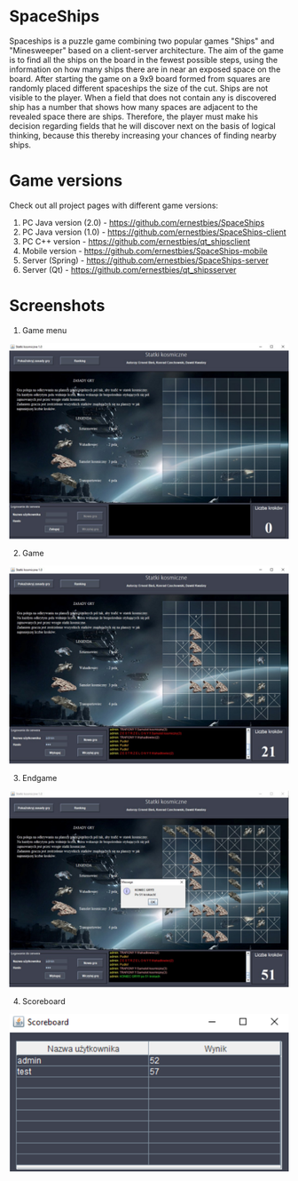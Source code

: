 # SpaceShips

Spaceships is a puzzle game combining two popular games "Ships" and "Minesweeper" based on a client-server architecture. The aim of the game is to find all the ships on the board in the fewest possible steps, using the information on how many ships there are in near an exposed space on the board. After starting the game on a 9x9 board formed from squares are randomly placed different spaceships the size of the cut. Ships are not visible to the player. When a field that does not contain any is discovered ship has a number that shows how many spaces are adjacent to the revealed space there are ships. Therefore, the player must make his decision regarding fields that he will discover next on the basis of logical thinking, because this
thereby increasing your chances of finding nearby ships.

# Game versions

Check out all project pages with different game versions:
1) PC Java version (2.0) - https://github.com/ernestbies/SpaceShips
2) PC Java version (1.0) - https://github.com/ernestbies/SpaceShips-client
3) PC C++ version - https://github.com/ernestbies/qt_shipsclient
3) Mobile version - https://github.com/ernestbies/SpaceShips-mobile
4) Server (Spring) - https://github.com/ernestbies/SpaceShips-server
5) Server (Qt) - https://github.com/ernestbies/qt_shipsserver

# Screenshots

1. Game menu

![Screenshot](./screenshots/menu.png)

2. Game

![Screenshot](./screenshots/game.png)

3. Endgame

![Screenshot](./screenshots/endgame.png)

4. Scoreboard

![Screenshot](./screenshots/scoreboard.png)